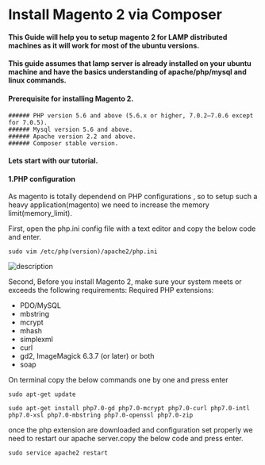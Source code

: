 # Install Magento 2 via Composer

#### This Guide will help you to setup magento 2 for LAMP distributed machines as it will work for most of the ubuntu versions.

#### This guide assumes that lamp server is already installed on your ubuntu machine and have the basics understanding of apache/php/mysql and linux commands.

#### Prerequisite for installing Magento 2.
    ###### PHP version 5.6 and above (5.6.x or higher, 7.0.2–7.0.6 except for 7.0.5).
    ###### Mysql version 5.6 and above.
    ###### Apache version 2.2 and above.
    ###### Composer stable version.
    
#### Lets start with our tutorial.

#### 1.PHP configuration
As magento is totally dependend on PHP configurations , so to setup such a heavy application(magento) we need to increase the memory limit(memory_limit).

First, open the php.ini config file with a text editor and copy the below code and enter.

`sudo vim /etc/php(version)/apache2/php.ini`

![description](https://raw.githubusercontent.com/pluralsight/guides/master/images/9f4f2f83-bb24-4458-ba50-00c912695a64.png)


Second, Before you install Magento 2, make sure your system meets or exceeds the following requirements:
Required PHP extensions:

- PDO/MySQL
- mbstring
- mcrypt
- mhash
- simplexml
- curl
- gd2, ImageMagick 6.3.7 (or later) or both
- soap

On terminal copy the below commands one by one and press enter

`sudo apt-get update`

`sudo apt-get install php7.0-gd php7.0-mcrypt php7.0-curl php7.0-intl php7.0-xsl php7.0-mbstring php7.0-openssl php7.0-zip`

once the php extension are downloaded and configuration set properly
we need to restart our apache server.copy the below code and press enter.

`sudo service apache2 restart`


